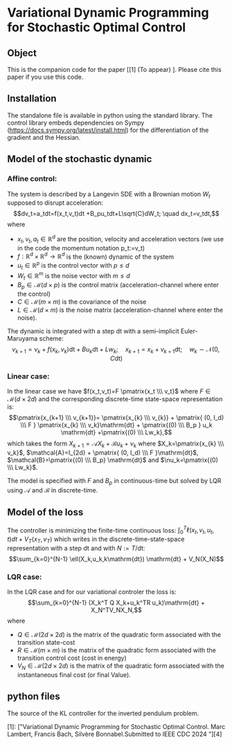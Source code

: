 # Variational Dynamic Programming for Stochastic Optimal Control

## Object

This is the companion code for the paper \[[1] (To appear) \]. Please cite this paper if you use this code.  

## Installation
The standalone file is available in python using the standard library. 
The control library embeds dependencies on Sympy (https://docs.sympy.org/latest/install.html) 
for the differentiation of the gradient and the Hessian. 

## Model of the stochastic dynamic
### Affine control:
The system is described by a Langevin SDE with a Brownian motion $W_t$ supposed to disrupt acceleration:
$$dv_t=a_tdt=f(x_t,v_t)dt +B_pu_tdt+L\sqrt{C}dW_t; \quad dx_t=v_tdt,$$
where 
- $x_t,v_t,a_t \in \mathbb{R}^d$ are the position, velocity and acceleration vectors (we use in the code the momentum notation p_t:=v_t)
- $f:\mathbb{R}^d\times \mathbb{R}^d \rightarrow \mathbb{R}^d$ is the (known) dynamic of the system
- $u_t \in \mathbb{R}^p$ is the control vector with $p \leq d$
- $W_t \in \mathbb{R}^m$ is the noise vector with $m \leq d$
- $B_p \in \mathcal{M}(d \times p)$ is the control matrix (acceleration-channel where enter the control)
- $C \in \mathcal{M}(m \times m)$ is the covariance of the noise
- $L \in \mathcal{M}(d \times m)$ is the noise matrix (acceleration-channel where enter the noise).
  
The dynamic is integrated with a step $\mathrm{dt}$ with a semi-implicit Euler-Maruyama scheme:
$$v_{k+1}=v_k+f(x_k,v_k)\mathrm{dt}+Bu_k\mathrm{dt}+Lw_k; \quad x_{k+1}=x_k+v_{k+1}\mathrm{dt}; \quad w_k \sim \mathcal{N}(0,C\mathrm{dt})$$

### Linear case:
In the linear case we have $f(x_t,v_t)=F \pmatrix{x_t \\\ v_t}$ where $F \in \mathcal{M}(d \times 2d)$ and the corresponding discrete-time state-space representation is:
$$\pmatrix{x_{k+1} \\\ v_{k+1}}= \pmatrix{x_{k} \\\ v_{k}} + \pmatrix{ (0, I_d) \\\ F }  \pmatrix{x_{k} \\\ v_k}\mathrm{dt} + \pmatrix{(0) \\\ B_p }  u_k \mathrm{dt} +\pmatrix{(0) \\\ Lw_k},$$
which takes the form $X_{k+1} =\mathcal{A}X_k+ \mathcal{B}u_k+\nu_k$ where $X_k=\pmatrix{x_{k} \\\ v_k}$, $\mathcal{A}=I_{2d} + \pmatrix{ (0, I_d) \\\ F }\mathrm{dt}$,  $\mathcal{B}=\pmatrix{(0) \\\ B_p} \mathrm{dt}$ and $\nu_k=\pmatrix{(0) \\\ Lw_k}$.

The model is specified with $F$ and $B_p$ in continuous-time but solved by LQR using $\mathcal{A}$ and $\mathcal{B}$ in discrete-time.

## Model of the loss
The controller is minimizing the finite-time continuous loss: $\int_0^T \ell(x_t,v_t,u_t,t)dt +V_T(x_T,v_T)$ which writes in the discrete-time-state-space representation with a step $\mathrm{dt}$ and with $N:=T/\mathrm{dt}$:
$$\sum_{k=0}^{N-1} \ell(X_k,u_k,k\mathrm{dt}) \mathrm{dt} + V_N(X_N)$$

### LQR case:
In the LQR case and for our variational controler the loss is:
$$\sum_{k=0}^{N-1} (X_k^T Q X_k+u_k^TR   u_k)\mathrm{dt} + X_N^TV_NX_N,$$
where
- $Q \in \mathcal{M}(2d \times 2d)$ is the matrix of the quadratic form associated with the transition state-cost 
- $R \in \mathcal{M}(m \times m)$ is the matrix of the quadratic form associated with the transition control cost (cost in energy) 
- $V_N \in \mathcal{M}(2d \times 2d)$ is the matrix of the quadratic form associated with the instantaneous final cost (or final Value).
  
## python files
The source of the KL controller for the inverted pendulum problem.

[0]: https://arxiv.org/abs/ (To appear)

\[1\]: ["Variational Dynamic Programming for Stochastic Optimal Control.  Marc Lambert, Francis Bach, Silvère Bonnabel.Submitted to IEEE CDC 2024 "][4] 
